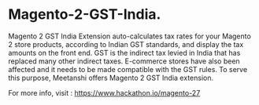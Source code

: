# Magento-2-GST-India.
Magento 2 GST India Extension auto-calculates tax rates for your Magento 2 store products, according to Indian GST standards, and display the tax amounts on the front end. GST is the indirect tax levied in India that has replaced many other indirect taxes. E-commerce stores have also been affected and it needs to be made compatible with the GST rules. To serve this purpose, Meetanshi offers Magento 2 GST India extension.

For more info, visit : https://www.hackathon.io/magento-27

